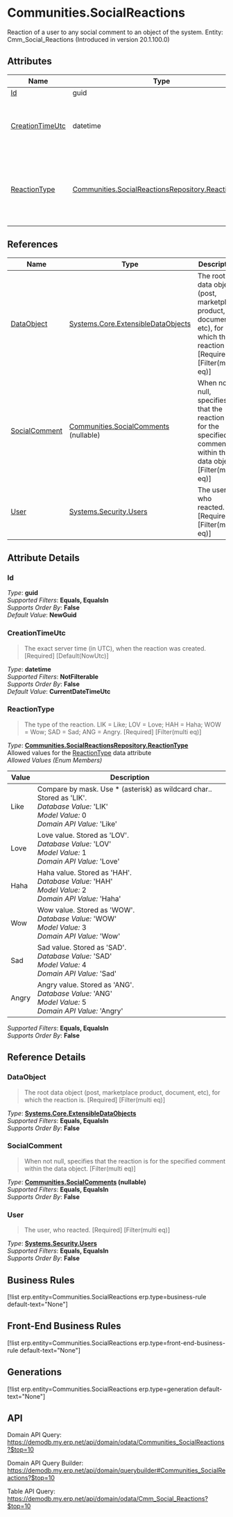 # Communities.SocialReactions

Reaction of a user to any social comment to an object of the system. Entity: Cmm_Social_Reactions (Introduced in version 20.1.100.0)

## Attributes

| Name | Type | Description |
| ---- | ---- | --- |
| [Id](Communities.SocialReactions.md#Id) | guid |  
| [CreationTimeUtc](Communities.SocialReactions.md#CreationTimeUtc) | datetime | The exact server time (in UTC), when the reaction was created. [Required] [Default(NowUtc)] 
| [ReactionType](Communities.SocialReactions.md#ReactionType) | [Communities.SocialReactionsRepository.ReactionType](Communities.SocialReactions.md#ReactionType) | The type of the reaction. LIK = Like; LOV = Love; HAH = Haha; WOW = Wow; SAD = Sad; ANG = Angry. [Required] [Filter(multi eq)] 

## References

| Name | Type | Description |
| ---- | ---- | --- |
| [DataObject](Communities.SocialReactions.md#DataObject) | [Systems.Core.ExtensibleDataObjects](Systems.Core.ExtensibleDataObjects.md) | The root data object (post, marketplace product, document, etc), for which the reaction is. [Required] [Filter(multi eq)] |
| [SocialComment](Communities.SocialReactions.md#SocialComment) | [Communities.SocialComments](Communities.SocialComments.md) (nullable) | When not null, specifies that the reaction is for the specified comment within the data object. [Filter(multi eq)] |
| [User](Communities.SocialReactions.md#User) | [Systems.Security.Users](Systems.Security.Users.md) | The user, who reacted. [Required] [Filter(multi eq)] |


## Attribute Details

### Id

_Type_: **guid**  
_Supported Filters_: **Equals, EqualsIn**  
_Supports Order By_: **False**  
_Default Value_: **NewGuid**  

### CreationTimeUtc

> The exact server time (in UTC), when the reaction was created. [Required] [Default(NowUtc)]

_Type_: **datetime**  
_Supported Filters_: **NotFilterable**  
_Supports Order By_: **False**  
_Default Value_: **CurrentDateTimeUtc**  

### ReactionType

> The type of the reaction. LIK = Like; LOV = Love; HAH = Haha; WOW = Wow; SAD = Sad; ANG = Angry. [Required] [Filter(multi eq)]

_Type_: **[Communities.SocialReactionsRepository.ReactionType](Communities.SocialReactions.md#ReactionType)**  
Allowed values for the [ReactionType](Communities.SocialReactions.md#ReactionType) data attribute  
_Allowed Values (Enum Members)_  

| Value | Description |
| ---- | --- |
| Like | Compare by mask. Use * (asterisk) as wildcard char.. Stored as 'LIK'. <br /> _Database Value:_ 'LIK' <br /> _Model Value:_ 0 <br /> _Domain API Value:_ 'Like' |
| Love | Love value. Stored as 'LOV'. <br /> _Database Value:_ 'LOV' <br /> _Model Value:_ 1 <br /> _Domain API Value:_ 'Love' |
| Haha | Haha value. Stored as 'HAH'. <br /> _Database Value:_ 'HAH' <br /> _Model Value:_ 2 <br /> _Domain API Value:_ 'Haha' |
| Wow | Wow value. Stored as 'WOW'. <br /> _Database Value:_ 'WOW' <br /> _Model Value:_ 3 <br /> _Domain API Value:_ 'Wow' |
| Sad | Sad value. Stored as 'SAD'. <br /> _Database Value:_ 'SAD' <br /> _Model Value:_ 4 <br /> _Domain API Value:_ 'Sad' |
| Angry | Angry value. Stored as 'ANG'. <br /> _Database Value:_ 'ANG' <br /> _Model Value:_ 5 <br /> _Domain API Value:_ 'Angry' |

_Supported Filters_: **Equals, EqualsIn**  
_Supports Order By_: **False**  


## Reference Details

### DataObject

> The root data object (post, marketplace product, document, etc), for which the reaction is. [Required] [Filter(multi eq)]

_Type_: **[Systems.Core.ExtensibleDataObjects](Systems.Core.ExtensibleDataObjects.md)**  
_Supported Filters_: **Equals, EqualsIn**  
_Supports Order By_: **False**  

### SocialComment

> When not null, specifies that the reaction is for the specified comment within the data object. [Filter(multi eq)]

_Type_: **[Communities.SocialComments](Communities.SocialComments.md) (nullable)**  
_Supported Filters_: **Equals, EqualsIn**  
_Supports Order By_: **False**  

### User

> The user, who reacted. [Required] [Filter(multi eq)]

_Type_: **[Systems.Security.Users](Systems.Security.Users.md)**  
_Supported Filters_: **Equals, EqualsIn**  
_Supports Order By_: **False**  



## Business Rules

[!list erp.entity=Communities.SocialReactions erp.type=business-rule default-text="None"]

## Front-End Business Rules

[!list erp.entity=Communities.SocialReactions erp.type=front-end-business-rule default-text="None"]

## Generations

[!list erp.entity=Communities.SocialReactions erp.type=generation default-text="None"]

## API

Domain API Query:
<https://demodb.my.erp.net/api/domain/odata/Communities_SocialReactions?$top=10>

Domain API Query Builder:
<https://demodb.my.erp.net/api/domain/querybuilder#Communities_SocialReactions?$top=10>

Table API Query:
<https://demodb.my.erp.net/api/domain/odata/Cmm_Social_Reactions?$top=10>

